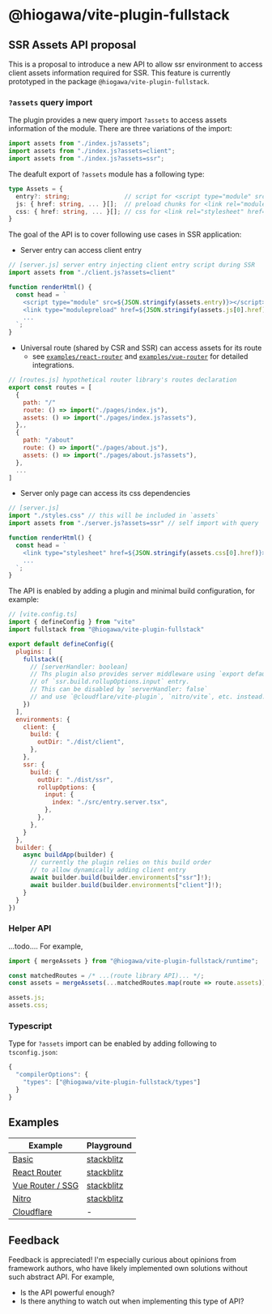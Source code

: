 # @hiogawa/vite-plugin-fullstack

## SSR Assets API proposal

This is a proposal to introduce a new API to allow ssr environment to access client assets information required for SSR. This feature is currently prototyped in the package `@hiogawa/vite-plugin-fullstack`.

### `?assets` query import

The plugin provides a new query import `?assets` to access assets information of the module. There are three variations of the import:

```js
import assets from "./index.js?assets";
import assets from "./index.js?assets=client";
import assets from "./index.js?assets=ssr";
```

The deafult export of `?assets` module has a following type:

```ts
type Assets = {
  entry?: string;               // script for <script type="module" src=...>
  js: { href: string, ... }[];  // preload chunks for <link rel="modulepreload" href=... />
  css: { href: string, ... }[]; // css for <link rel="stylesheet" href=... />
}
```

The goal of the API is to cover following use cases in SSR application:

- Server entry can access client entry

```js
// [server.js] server entry injecting client entry script during SSR
import assets from "./client.js?assets=client"

function renderHtml() {
  const head = `
    <script type="module" src=${JSON.stringify(assets.entry)}></script>
    <link type="modulepreload" href=${JSON.stringify(assets.js[0].href)}></script>
    ...
  `;
}
```

- Universal route (shared by CSR and SSR) can access assets for its route
  - see [`examples/react-router`](./examples/react-router) and [`examples/vue-router`](./examples/vue-router) for detailed integrations.

```js
// [routes.js] hypothetical router library's routes declaration
export const routes = [
  {
    path: "/"
    route: () => import("./pages/index.js"),
    assets: () => import("./pages/index.js?assets"),
  },,
  {
    path: "/about"
    route: () => import("./pages/about.js"),
    assets: () => import("./pages/about.js?assets"),
  },
  ...
]
```

- Server only page can access its css dependencies

```js
// [server.js]
import "./styles.css" // this will be included in `assets`
import assets from "./server.js?assets=ssr" // self import with query

function renderHtml() {
  const head = `
    <link type="stylesheet" href=${JSON.stringify(assets.css[0].href)}></script>
    ...
  `;
}
```

The API is enabled by adding a plugin and minimal build configuration, for example:

```js
// [vite.config.ts]
import { defineConfig } from "vite"
import fullstack from "@hiogawa/vite-plugin-fullstack"

export default defineConfig({
  plugins: [
    fullstack({
      // [serverHandler: boolean]
      // Ths plugin also provides server middleware using `export default { fetch }`
      // of `ssr.build.rollupOptions.input` entry.
      // This can be disabled by `serverHandler: false`
      // and use `@cloudflare/vite-plugin`, `nitro/vite`, etc. instead.
    })
  ],
  environments: {
    client: {
      build: {
        outDir: "./dist/client",
      },
    },
    ssr: {
      build: {
        outDir: "./dist/ssr",
        rollupOptions: {
          input: {
            index: "./src/entry.server.tsx",
          },
        },
      },
    }
  },
  builder: {
    async buildApp(builder) {
      // currently the plugin relies on this build order
      // to allow dynamically adding client entry
      await builder.build(builder.environments["ssr"]!);
      await builder.build(builder.environments["client"]!);
    }
  }
})
```

### Helper API

...todo.... For example,

```js
import { mergeAssets } from "@hiogawa/vite-plugin-fullstack/runtime";

const matchedRoutes = /* ...(route library API)... */;
const assets = mergeAssets(...matchedRoutes.map(route => route.assets));

assets.js;
assets.css;
```

### Typescript

Type for `?assets` import can be enabled by adding following to `tsconfig.json`:

```js
{
  "compilerOptions": {
    "types": ["@hiogawa/vite-plugin-fullstack/types"]
  }
}
```

## Examples

| Example | Playground |
| --- | --- |
| [Basic](./examples/basic/) | [stackblitz](https://stackblitz.com/github/hi-ogawa/vite-plugins/tree/main/packages/fullstack/examples/basic) |
| [React Router](./examples/react-router/) | [stackblitz](https://stackblitz.com/github/hi-ogawa/vite-plugins/tree/main/packages/fullstack/examples/react-router) |
| [Vue Router / SSG](./examples/vue-router/) | [stackblitz](https://stackblitz.com/github/hi-ogawa/vite-plugins/tree/main/packages/fullstack/examples/vue-router) |
| [Nitro](https://github.com/hi-ogawa/nitro-vite-examples/tree/10-02-feat_add_vue-router-ssr_example/examples/vue-router-ssr) | [stackblitz](https://stackblitz.com/github/hi-ogawa/nitro-vite-examples/tree/10-02-feat_add_vue-router-ssr_example/examples/vue-router-ssr) |
| [Cloudflare](./examples/cloudflare/) | - |


## Feedback

Feedback is appreciated! I'm especially curious about opinions from framework authors, who have likely implemented own solutions without such abstract API. For example,

- Is the API powerful enough?
- Is there anything to watch out when implementing this type of API?
